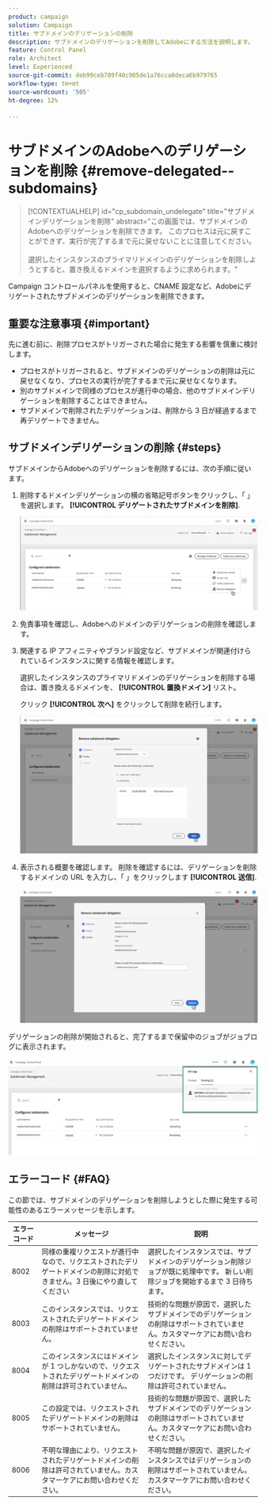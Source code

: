 ```yaml
---
product: campaign
solution: Campaign
title: サブドメインのデリゲーションの削除
description: サブドメインのデリゲーションを削除してAdobeにする方法を説明します。
feature: Control Panel
role: Architect
level: Experienced
source-git-commit: deb99ceb789f40c905de1a76cca8deca6b979765
workflow-type: tm+mt
source-wordcount: '505'
ht-degree: 12%

---
```


# サブドメインのAdobeへのデリゲーションを削除 {#remove-delegated--subdomains}

>[!CONTEXTUALHELP]
>id="cp_subdomain_undelegate"
>title="サブドメインデリゲーションを削除"
>abstract="この画面では、サブドメインのAdobeへのデリゲーションを削除できます。 このプロセスは元に戻すことができず、実行が完了するまで元に戻せないことに注意してください。<br><br>選択したインスタンスのプライマリドメインのデリゲーションを削除しようとすると、置き換えるドメインを選択するように求められます。"

Campaign コントロールパネルを使用すると、CNAME 設定など、Adobeにデリゲートされたサブドメインのデリゲーションを削除できます。

## 重要な注意事項 {#important}

先に進む前に、削除プロセスがトリガーされた場合に発生する影響を慎重に検討します。

* プロセスがトリガーされると、サブドメインのデリゲーションの削除は元に戻せなくなり、プロセスの実行が完了するまで元に戻せなくなります。
* 別のサブドメインで同様のプロセスが進行中の場合、他のサブドメインデリゲーションを削除することはできません。
* サブドメインで削除されたデリゲーションは、削除から 3 日が経過するまで再デリゲートできません。

## サブドメインデリゲーションの削除 {#steps}

サブドメインからAdobeへのデリゲーションを削除するには、次の手順に従います。

1. 削除するドメインデリゲーションの横の省略記号ボタンをクリックし、「 」を選択します。 **[!UICONTROL デリゲートされたサブドメインを削除]**.

   ![](assets/undelegate-subdomain.png)

1. 免責事項を確認し、Adobeへのドメインのデリゲーションの削除を確認します。

1. 関連する IP アフィニティやブランド設定など、サブドメインが関連付けられているインスタンスに関する情報を確認します。

   選択したインスタンスのプライマリドメインのデリゲーションを削除する場合は、置き換えるドメインを、 **[!UICONTROL 置換ドメイン]** リスト。

   クリック **[!UICONTROL 次へ]** をクリックして削除を続行します。

   ![](assets/undelegate-subdomain-details.png)

1. 表示される概要を確認します。 削除を確認するには、デリゲーションを削除するドメインの URL を入力し、「 」をクリックします **[!UICONTROL 送信]**.

   ![](assets/undelegate-submit.png)

デリゲーションの削除が開始されると、完了するまで保留中のジョブがジョブログに表示されます。

![](assets/undelegate-job.png)

## エラーコード {#FAQ}

この節では、サブドメインのデリゲーションを削除しようとした際に発生する可能性のあるエラーメッセージを示します。

| エラーコード | メッセージ | 説明 |
|  ---  |  ---  |  ---  |
| 8002 | 同様の重複リクエストが進行中なので、リクエストされたデリゲートドメインの削除に対処できません。3 日後にやり直してください | 選択したインスタンスでは、サブドメインのデリゲーション削除ジョブが既に処理中です。 新しい削除ジョブを開始するまで 3 日待ちます。 |
| 8003 | このインスタンスでは、リクエストされたデリゲートドメインの削除はサポートされていません。 | 技術的な問題が原因で、選択したサブドメインでのデリゲーションの削除はサポートされていません。カスタマーケアにお問い合わせください。 |
| 8004 | このインスタンスにはドメインが 1 つしかないので、リクエストされたデリゲートドメインの削除は許可されていません。 | 選択したインスタンスに対してデリゲートされたサブドメインは 1 つだけです。 デリゲーションの削除は許可されていません。 |
| 8005 | この設定では、リクエストされたデリゲートドメインの削除はサポートされていません。 | 技術的な問題が原因で、選択したサブドメインでのデリゲーションの削除はサポートされていません。カスタマーケアにお問い合わせください。 |
| 8006 | 不明な理由により、リクエストされたデリゲートドメインの削除は許可されていません。カスタマーケアにお問い合わせください。 | 不明な問題が原因で、選択したインスタンスではデリゲーションの削除はサポートされていません。カスタマーケアにお問い合わせください。 |
